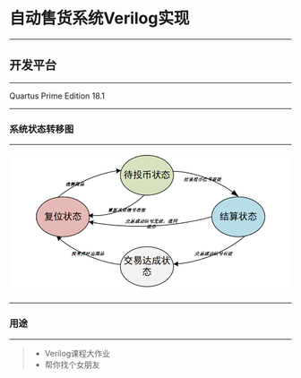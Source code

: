 # 自动售货系统Verilog实现

------

## 开发平台

---

Quartus Prime Edition 18.1

---
### 系统状态转移图
---

![state-figure](state_figure.PNG)

---
### 用途
---

>* Verilog课程大作业
>* 帮你找个女朋友
